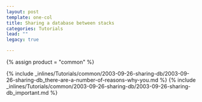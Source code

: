 ```yaml
---
layout: post
template: one-col
title: Sharing a database between stacks
categories: Tutorials
lead: ""
legacy: true

---
```

{% assign product = "common" %}

{% include _inlines/Tutorials/common/2003-09-26-sharing-db/2003-09-26-sharing-db_there-are-a-number-of-reasons-why-you.md %}
{% include _inlines/Tutorials/common/2003-09-26-sharing-db/2003-09-26-sharing-db_important.md %}

